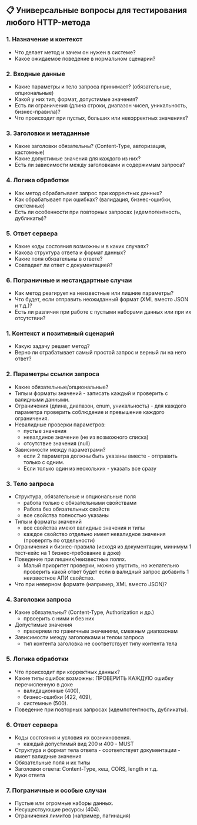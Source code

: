 
## 📋 Универсальные вопросы для тестирования любого HTTP-метода

### 1. Назначение и контекст

- Что делает метод и зачем он нужен в системе?
- Какое ожидаемое поведение в нормальном сценарии?

### 2. Входные данные

- Какие параметры и тело запроса принимает? (обязательные, опциональные)
- Какой у них тип, формат, допустимые значения?
- Есть ли ограничения (длина строки, диапазон чисел, уникальность, бизнес-правила)?
- Что происходит при пустых, больших или некорректных значениях?

### 3. Заголовки и метаданные

- Какие заголовки обязательны? (Content-Type, авторизация, кастомные)
- Какие допустимые значения для каждого из них?
- Есть ли зависимости между заголовками и содержимым запроса?

### 4. Логика обработки

- Как метод обрабатывает запрос при корректных данных?
- Как обрабатывает при ошибках? (валидация, бизнес-ошибки, системные)
- Есть ли особенности при повторных запросах (идемпотентность, дубликаты)?

### 5. Ответ сервера

- Какие коды состояния возможны и в каких случаях?
- Какова структура ответа и формат данных?
- Какие поля обязательны в ответе?
- Совпадает ли ответ с документацией?

### 6. Пограничные и нестандартные случаи

- Как метод реагирует на неизвестные или лишние параметры?
- Что будет, если отправить неожиданный формат (XML вместо JSON и т.д.)?
- Есть ли различия при работе с пустыми наборами данных или при их отсутствии?

### 1. Контекст и позитивный сценарий

- Какую задачу решает метод?
- Верно ли отрабатывает самый простой запрос и верный ли на него ответ?

### 2. Параметры ссылки запроса

- Какие обязательные/опциональные?
- Типы и форматы значений - записать каждый и проверить с валидными данными.
- Ограничения (длина, диапазон, enum, уникальность) - для каждого параметра проверить соблюдение и превышение каждого ограничения.
- Невалидные проверки параметров:
	- пустые значения
	- невалдиное значение (не из возможного списка)
	- отсутствие значения (null)
- Зависимости между параметрами?
	- если 2 параметра должны быть указаны вместе - отправить только с одним.
	- Если только один из нескольких - указать все сразу

### 3. Тело запроса

- Структура, обязательные и опциональные поля
	- работа только с обязательными свойствами
	- Работа без обязательных свойств
	- все свойства полностью указаны
- Типы и форматы значений
	- все свойства имеют валидные значения и типы
	- каждое свойство отдельно имеет невалидное значения (проверять по отдельности)
- Ограничения и бизнес-правила (исходя из документации, минимум 1 тест-кейс на 1 бизнес-требование в доке)
- Поведение при лишних/неизвестных полях.
	- Малый приоритет проверки, можно упустить, но желательно проверить какой ответ будет если в валидный запрос добавить 1 неизвестное АПИ свойство.
- Что при неверном формате (например, XML вместо JSON)?

### 4. Заголовки запроса

- Какие обязательны? (Content-Type, Authorization и др.)
	- првоерить с ними и без них
- Допустимые значения
	- првоеряем по граничным значениям, смежным диапозонам
- Зависимости между заголовками и телом запроса
	- тип контента заголовка не соответствует типу контента тела

### 5. Логика обработки

- Что происходит при корректных данных?
- Какие типы ошибок возможны: ПРОВЕРИТЬ КАЖДУЮ ошибку перечисленную в доке
    - валидационные (400),
    - бизнес-ошибки (422, 409),
    - системные (500).
- Поведение при повторных запросах (идемпотентность, дубликаты).


### 6. Ответ сервера

- Коды состояния и условия их возникновения.
	- каждый допустимый вид 200 и 400 - MUST
- Структура и формат тела ответа
		- соответствует документации
		- имеет валидные значения
- Обязательные поля и их типы
- Заголовки ответа: Content-Type, кеш, CORS, length и т.д.
- Куки ответа

### 7. Пограничные и особые случаи

- Пустые или огромные наборы данных.
- Несуществующие ресурсы (404).
- Ограничения лимитов (например, пагинация)
